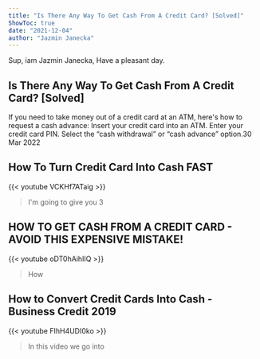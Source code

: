 ```yaml
---
title: "Is There Any Way To Get Cash From A Credit Card? [Solved]"
ShowToc: true 
date: "2021-12-04"
author: "Jazmin Janecka" 
---
```


Sup, iam Jazmin Janecka, Have a pleasant day.
## Is There Any Way To Get Cash From A Credit Card? [Solved]
If you need to take money out of a credit card at an ATM, here's how to request a cash advance: Insert your credit card into an ATM. Enter your credit card PIN. Select the “cash withdrawal” or “cash advance” option.30 Mar 2022

## How To Turn Credit Card Into Cash FAST
{{< youtube VCKHf7ATaig >}}
>I'm going to give you 3 

## HOW TO GET CASH FROM A CREDIT CARD - AVOID THIS EXPENSIVE MISTAKE!
{{< youtube oDT0hAihIIQ >}}
>How

## How to Convert Credit Cards Into Cash - Business Credit 2019
{{< youtube FIhH4UDI0ko >}}
>In this video we go into 

